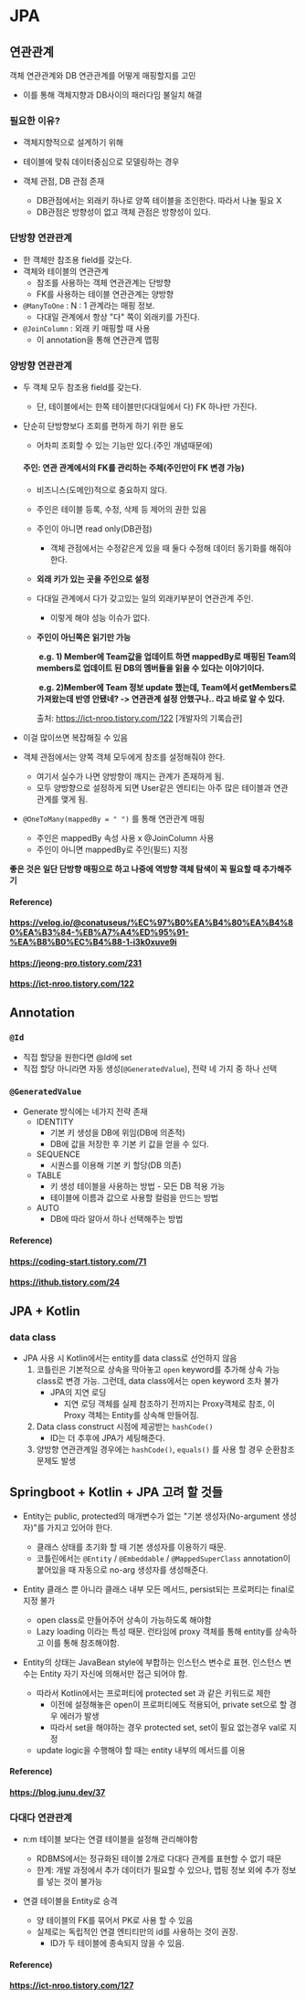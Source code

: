 # JPA



## 연관관계

객체 연관관계와 DB 연관관계를 어떻게 매핑할지를 고민

* 이를 통해 객체지향과 DB사이의 패러다임 불일치 해결



### 필요한 이유?

* 객체지향적으로 설계하기 위해
* 테이블에 맞춰 데이터중심으로 모델링하는 경우




* 객체 관점, DB 관점 존재
  * DB관점에서는 외래키 하나로 양쪽 테이블을 조인한다. 따라서 나눌 필요 X
  * DB관점은 방향성이 없고 객체 관점은 방향성이 있다.



### 단방향 연관관계

* 한 객체만 참조용 field를 갖는다.
* 객체와 테이블의 연관관계
  * 참조를 사용하는 객체 연관관계는 단방향
  * FK를 사용하는 테이블 연관관계는 양방향
* `@ManyToOne` : N : 1 관계라는 매핑 정보.
  * 다대일 관계에서 항상 "다" 쪽이 외래키를 가진다.
* `@JoinColumn` : 외래 키 매핑할 때 사용
  * 이 annotation을 통해 연관관계 맵핑



### 양방향 연관관계

* 두 객체 모두 참조용 field를 갖는다.

  * 단, 테이블에서는 한쪽 테이블만(다대일에서 다) FK 하나만 가진다.

  

* 단순히 단방향보다 조회를 편하게 하기 위한 용도
  
  * 어차피 조회할 수 있는 기능만 있다.(주인 개념때문에)
  
  
  
  #### **주인**: 연관 관계에서의 FK를 관리하는 주체(주인만이 FK 변경 가능)
  
  * 비즈니스(도메인)적으로 중요하지 않다.
  
  * 주인은 테이블 등록, 수정, 삭제 등 제어의 권한 있음
  
  * 주인이 아니면 read only(DB관점)
    
    * 객체 관점에서는 수정같은게 있을 때 둘다 수정해 데이터 동기화를 해줘야 한다.
    
  * **외래 키가 있는 곳을 주인으로 설정**
  
  * 다대일 관계에서 다가 갖고있는 일의 외래키부분이 연관관계 주인.
    
    * 이렇게 해야 성능 이슈가 없다.
    
  * **주인이 아닌쪽은 읽기만 가능**
  
    ​	**e.g. 1) Member에 Team값을 업데이트 하면 mappedBy로 매핑된 Team의 members로 업데이트 된 DB의 멤버들을 읽을 수 있다는 이야기이다.**
  
    ​	**e.g. 2)Member에 Team 정보 update 했는데, Team에서 getMembers로 가져왔는데 반영 안됐네? -> 연관관계 설정 안했구나.. 라고 바로 알 수 있다.**
  
    출처: https://ict-nroo.tistory.com/122 [개발자의 기록습관]
  
    
  
* 이걸 많이쓰면 복잡해질 수 있음
  
* 객체 관점에서는 양쪽 객체 모두에게 참조를 설정해줘야 한다.
    * 여기서 실수가 나면 양방향이 깨지는 관계가 존재하게 됨.
  * 모두 양방향으로 설정하게 되면 User같은 엔티티는 아주 많은 테이블과 연관 관계를 맺게 됨.
  
  
  
* `@OneToMany(mappedBy = " ")` 를 통해 연관관계 매핑

  * 주인은 mappedBy 속성 사용 x @JoinColumn 사용
  * 주인이 아니면 mappedBy로 주인(필드) 지정



**좋은 것은 일단 단방향 매핑으로 하고 나중에 역방향 객체 탐색이 꼭 필요할 때 추가해주기**



#### Reference)

#### https://velog.io/@conatuseus/%EC%97%B0%EA%B4%80%EA%B4%80%EA%B3%84-%EB%A7%A4%ED%95%91-%EA%B8%B0%EC%B4%88-1-i3k0xuve9i

#### https://jeong-pro.tistory.com/231

#### https://ict-nroo.tistory.com/122





## Annotation



### `@Id`

* 직접 할당을 원한다면 @Id에 set
* 직접 할당 아니라면 자동 생성(`@GeneratedValue`), 전략 네 가지 중 하나 선택



### `@GeneratedValue`

* Generate 방식에는 네가지 전략 존재
  * IDENTITY
    * 기본 키 생성을 DB에 위임(DB에 의존적)
    * DB에 값을 저장한 후 기본 키 값을 얻을 수 있다.
  * SEQUENCE
    * 시퀀스를 이용해 기본 키 할당(DB 의존)
  * TABLE
    * 키 생성 테이블을 사용하는 방법 - 모든 DB 적용 가능
    * 테이블에 이름과 값으로 사용할 컬럼을 만드는 방법
  * AUTO
    * DB에 따라 알아서 하나 선택해주는 방법



#### Reference)

#### https://coding-start.tistory.com/71

#### https://ithub.tistory.com/24



## JPA + Kotlin



### data class

* JPA 사용 시 Kotlin에서는 entity를 data class로 선언하지 않음
  1. 코틀린은 기본적으로 상속을 막아놓고 `open` keyword를 추가해 상속 가능 class로 변경 가능. 그런데, data class에서는 open keyword 조차 불가
     * JPA의 지연 로딩
       * 지연 로딩 객체를 실제 참조하기 전까지는 Proxy객체로 참조, 이 Proxy 객체는 Entity를 상속해 만들어짐.
  2. Data class construct 시점에 제공받는 `hashCode()`
     * ID는 더 추후에 JPA가 세팅해준다.
  3. 양방향 연관관계일 경우에는 `hashCode()`, `equals()` 를 사용 할 경우 순환참조 문제도 발생



## Springboot + Kotlin + JPA 고려 할 것들

* Entity는 public, protected의 매개변수가 없는 "기본 생성자(No-argument 생성자)"를 가지고 있어야 한다.
  * 클래스 상태를 초기화 할 때 기본 생성자를 이용하기 때문.
  * 코틀린에서는 `@Entity` / `@Embeddable` / `@MappedSuperClass` annotation이 붙어있을 때 자동으로 no-arg 생성자를 생성해준다.



* Entity 클래스 뿐 아니라 클래스 내부 모든 메서드, persist되는 프로퍼티는 final로 지정 불가
  * open class로 만들어주어 상속이 가능하도록 해야함
  * Lazy loading 이라는 특성 때문. 런타임에 proxy 객체를 통해 entity를 상속하고 이를 통해 참조해야함.



* Entity의 상태는 JavaBean style에 부합하는 인스턴스 변수로 표현. 인스턴스 변수는 Entity 자기 자신에 의해서만 접근 되어야 함.
  * 따라서 Kotlin에서는 프로퍼티에 protected set 과 같은 키워드로 제한
    * 이전에 설정해놓은 open이 프로퍼티에도 적용되어, private set으로 할 경우 에러가 발생
    * 따라서 set을 해야하는 경우 protected set, set이 필요 없는경우 val로 지정
  * update logic을 수행해야 할 때는 entity 내부의 메서드를 이용



#### Reference)

#### https://blog.junu.dev/37





### 다대다 연관관계

* n:m 테이블 보다는 연결 테이블을 설정해 관리해야함
  * RDBMS에서는 정규화된 테이블 2개로 다대다 관계를 표현할 수 없기 때문
  * 한계: 개발 과정에서 추가 데이터가 필요할 수 있으나, 맵핑 정보 외에 추가 정보를 넣는 것이 불가능



* 연결 테이블을 Entity로 승격
  * 양 테이블의 FK를 묶어서 PK로 사용 할 수 있음
  * 실제로는 독립적인 연결 엔티티만의 id를 사용하는 것이 권장.
    * ID가 두 테이블에 종속되지 않을 수 있음.



#### Reference) 

#### https://ict-nroo.tistory.com/127

